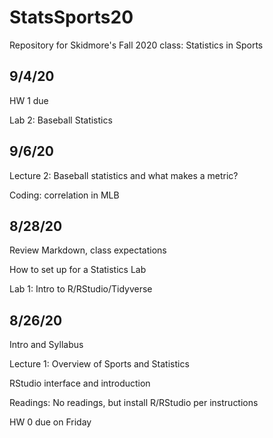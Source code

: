 # StatsSports20

Repository for Skidmore's Fall 2020 class: Statistics in Sports

## 9/4/20

HW 1 due

Lab 2: Baseball Statistics

## 9/6/20

Lecture 2: Baseball statistics and what makes a metric?

Coding: correlation in MLB

## 8/28/20

Review Markdown, class expectations

How to set up for a Statistics Lab

Lab 1: Intro to R/RStudio/Tidyverse

## 8/26/20

Intro and Syllabus

Lecture 1: Overview of Sports and Statistics

RStudio interface and introduction

Readings: No readings, but install R/RStudio per instructions

HW 0 due on Friday
